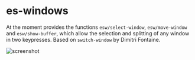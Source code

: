 # es-windows
At the moment provides the functions `esw/select-window`, `esw/move-window` and `esw/show-buffer`, which allow the selection and splitting of any window in two keypresses. Based on `switch-window` by Dimitri Fontaine.

![screenshot](https://github.com/sabof/es-windows/raw/master/screenshot.png)
